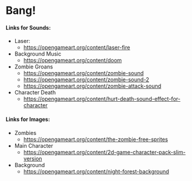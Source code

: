 # Bang!

#### Links for Sounds:
- Laser:
    * https://opengameart.org/content/laser-fire
- Background Music
    * https://opengameart.org/content/doom
- Zombie Groans
    * https://opengameart.org/content/zombie-sound
    * https://opengameart.org/content/zombie-sound-2
    * https://opengameart.org/content/zombie-attack-sound
- Character Death
    * https://opengameart.org/content/hurt-death-sound-effect-for-character

#### Links for Images:
- Zombies
    * https://opengameart.org/content/the-zombie-free-sprites
- Main Character
    * https://opengameart.org/content/2d-game-character-pack-slim-version
- Background
    * https://opengameart.org/content/night-forest-background